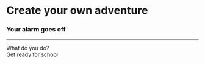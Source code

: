 # Create your own adventure  
### Your alarm goes off  
---  
What do you do?  
[Get ready for school](school.md)
